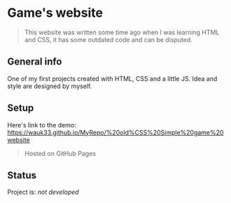 # Game's website
> This website was written some time ago when I was learning HTML and CSS, it has some outdated code and can be disputed.
## General info
One of my first projects created with HTML, CSS and a little JS. Idea and style are designed by myself.
## Setup
Here's link to the demo: https://wauk33.github.io/MyRepo/%20old%CSS%20Simple%20game%20website
> Hosted on GitHub Pages


## Status
Project is: _not developed_

